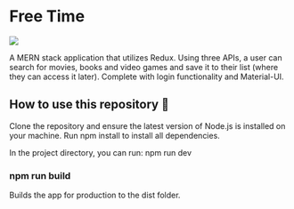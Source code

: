 # Free Time
<img src="https://www.dustinkelly.dev/img/free-time2.jpg">

A MERN stack application that utilizes Redux. Using three APIs, a user can search for movies, books and video games and save it to their list (where they can access it later). Complete with login functionality and Material-UI. 




## How to use this repository :monocle_face:

Clone the repository and ensure the latest version of Node.js is installed on your machine.
Run npm install to install all dependencies. 

In the project directory, you can run: npm run dev

### npm run build 
Builds the app for production to the dist folder.  
